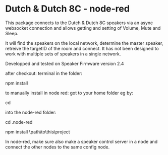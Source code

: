 # Dutch & Dutch 8C - node-red

This package connects to the Dutch & Dutch 8C speakers via an async websocket connection and allows getting and setting of Volume, Mute and Sleep.

It will find the speakers on the local network, determine the master speaker, retreive the targetID of the room and connect. It has not been designed to work with multiple sets of speakers in a single network. 

Developped and tested on Speaker Firmware version 2.4

after checkout:
terminal in the folder:

npm install

to manually install in node red:
got to your home folder eg by:

cd 

into the node-red folder:

cd .node-red

npm install \path\to\this\project

In node-red, make sure also make a speaker control server in a node and connect the other nodes to the same config node. 